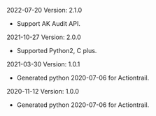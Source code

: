 2022-07-20 Version: 2.1.0
- Support AK Audit API.

2021-10-27 Version: 2.0.0
- Supported Python2, C plus.

2021-03-30 Version: 1.0.1
- Generated python 2020-07-06 for Actiontrail.

2020-11-12 Version: 1.0.0
- Generated python 2020-07-06 for Actiontrail.

